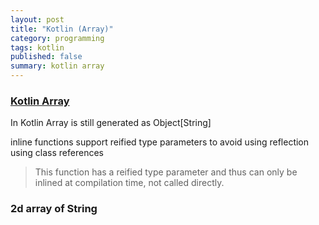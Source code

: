 ```yaml
---
layout: post
title: "Kotlin (Array)"
category: programming
tags: kotlin
published: false
summary: kotlin array
---
```


### [Kotlin Array](https://kotlinlang.org/api/latest/jvm/stdlib/kotlin/-array/)

In Kotlin Array<String> is still generated as Object[String]

inline functions support reified type parameters to avoid using reflection using class references

> This function has a reified type parameter and thus can only be inlined at compilation time, not called directly.

### 2d array of String

<script src="https://gist.github.com/griffio/0394829a2ec8e1877c7eaa55dce7b6d4.js"></script>
